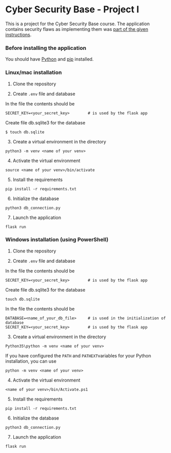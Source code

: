 # Cyber Security Base - Project I

This is a project for the Cyber Security Base course. The application contains security flaws as implementing them was [part of the given instructions](https://cybersecuritybase.mooc.fi/module-3.1).

### Before installing the application

You should have [Python](https://wiki.python.org/moin/BeginnersGuide/Download) and [pip](https://pip.pypa.io/en/stable/installation/) installed.

### Linux/mac installation

1. Clone the repository

2. Create `.env` file and database

In the file the contents should be
```
SECRET_KEY=<your_secret_key>        # is used by the flask app
```

Create file db.sqlite3 for the database
```
$ touch db.sqlite
```

3. Create a virtual environment in the directory
```
python3 -m venv <name of your venv>
```

4. Activate the virtual environment
```
source <name of your venv>/bin/activate
```

5. Install the requirements
```
pip install -r requirements.txt
```

6. Initialize the database
```
python3 db_connection.py
```

7. Launch the application
```
flask run
```

### Windows installation (using PowerShell)

1. Clone the repository

2. Create `.env` file and database

In the file the contents should be
```
SECRET_KEY=<your_secret_key>        # is used by the flask app
```

Create file db.sqlite3 for the database
```
touch db.sqlite
```

In the file the contents should be
```
DATABASE=<name_of_your_db_file>     # is used in the initialization of database
SECRET_KEY=<your_secret_key>        # is used by the flask app
```

3. Create a virtual environment in the directory
```
Python35\python -m venv <name of your venv>
```

If you have configured the `PATH` and `PATHEXT`variables for your Python installation, you can use
```
python -m venv <name of your venv>
```

4. Activate the virtual environment
```
<name of your venv>/bin/Activate.ps1
```

5. Install the requirements
```
pip install -r requirements.txt
```

6. Initialize the database
```
python3 db_connection.py
```

7. Launch the application
```
flask run
```
